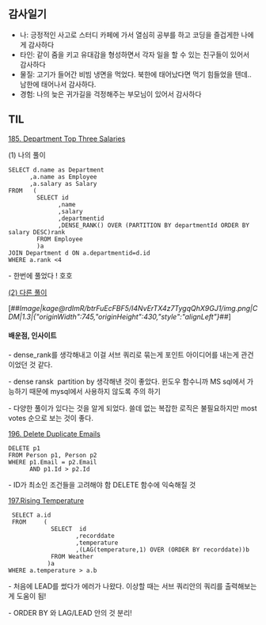 ## 감사일기 
- 나: 긍정적인 사고로 스터디 카페에 가서 열심히 공부를 하고 코딩을 즐겁게한 나에게 감사하다
- 타인: 같이 줌을 키고 유대감을 형성하면서 각자 일을 할 수 있는 친구들이 있어서 감사하다
- 물질: 고기가 들어간 비빔 냉면을 먹었다. 북한에 태어났다면 먹기 힘들었을 텐데.. 남한에 태어나서 감사하다.
- 경험: 나의 늦은 귀가길을 걱정해주는 부모님이 있어서 감사하다 


## TIL 
[185. Department Top Three Salaries](https://leetcode.com/problems/department-top-three-salaries/)

(1) 나의 풀이 

```
SELECT d.name as Department 
      ,a.name as Employee
      ,a.salary as Salary
FROM   (
        SELECT id
              ,name
              ,salary
              ,departmentid
              ,DENSE_RANK() OVER (PARTITION BY departmentId ORDER BY salary DESC)rank
        FROM Employee 
        )a
JOIN Department d ON a.departmentid=d.id
WHERE a.rank <4
```

\- 한번에 풀었다 ! 호호 

[(2) 다른 풀이](https://leetcode.com/problems/department-top-three-salaries/discuss/53692/Accepted-solution-without-group-by-or-order-by) 

[##_Image|kage@rdImR/btrFuEcFBF5/I4NvErTX4z7TygqQhX9GJ1/img.png|CDM|1.3|{"originWidth":745,"originHeight":430,"style":"alignLeft"}_##]

#### **배운점, 인사이트** 

\- dense\_rank를 생각해내고 이걸 서브 쿼리로 묶는게 포인트 아이디어를 내는게 관건이었던 것 같다. 

\- dense ransk  partition by 생각해낸 것이 좋았다. 윈도우 함수니까 MS sql에서 가능하기 때문에 mysql에서 사용하지 않도록 주의 하기 

\- 다양한 풀이가 있다는 것을 알게 되었다. 쓸데 없는 복잡한 로직은 불필요하지만 most votes 순으로 보는 것이 좋다. 

[196. Delete Duplicate Emails](https://leetcode.com/problems/delete-duplicate-emails/)

```
DELETE p1
FROM Person p1, Person p2
WHERE p1.Email = p2.Email 
      AND p1.Id > p2.Id
```

\- ID가 최소인 조건들을 고려해야 함 DELETE 함수에 익숙해질 것 

[197.Rising Temperature](https://leetcode.com/problems/rising-temperature/)

```
 SELECT a.id 
 FROM     (
            SELECT  id 
                   ,recorddate
                   ,temperature 
                   ,(LAG(temperature,1) OVER (ORDER BY recorddate))b  
            FROM Weather
           )a
WHERE a.temperature > a.b
```

\- 처음에 LEAD를 썼다가 에러가 나왔다. 이상할 때는 서브 쿼리안의 쿼리를 출력해보는게 도움이 됨! 

\- ORDER BY 와 LAG/LEAD 안의 것 분리!
